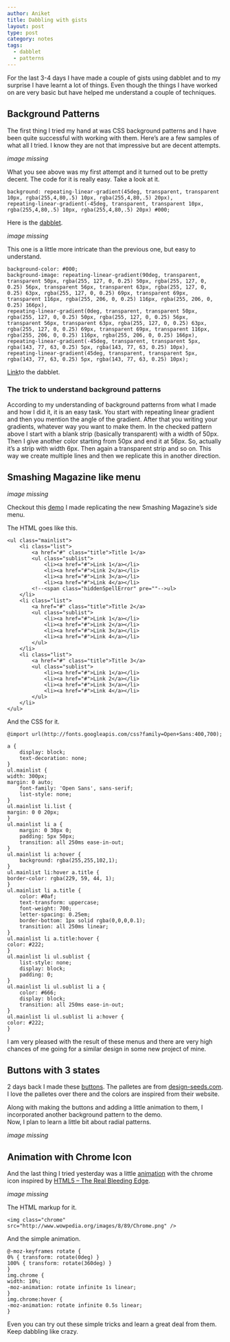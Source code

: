 ```yaml
---
author: Aniket
title: Dabbling with gists
layout: post
type: post
category: notes
tags:
  - dabblet
  - patterns
---
```

For the last 3-4 days I have made a couple of gists using dabblet and to my surprise I have learnt a lot of things. Even though the things I have worked on are very basic but have helped me understand a couple of techniques.

## Background Patterns

The first thing I tried my hand at was CSS background patterns and I have been quite successful with working with them. Here’s are a few samples of what all I tried. I know they are not that impressive but are decent attempts.

_image missing_

What you see above was my first attempt and it turned out to be pretty decent. The code for it is really easy. Take a look at it.

    background: repeating-linear-gradient(45deg, transparent, transparent 10px, rgba(255,4,80,.5) 10px, rgba(255,4,80,.5) 20px),
    repeating-linear-gradient(-45deg, transparent, transparent 10px, rgba(255,4,80,.5) 10px, rgba(255,4,80,.5) 20px) #000;
    

Here is the [dabblet][2].

_image missing_

This one is a little more intricate than the previous one, but easy to understand.

    background-color: #000;
    background-image: repeating-linear-gradient(90deg, transparent, transparent 50px, rgba(255, 127, 0, 0.25) 50px, rgba(255, 127, 0, 0.25) 56px, transparent 56px, transparent 63px, rgba(255, 127, 0, 0.25) 63px, rgba(255, 127, 0, 0.25) 69px, transparent 69px, transparent 116px, rgba(255, 206, 0, 0.25) 116px, rgba(255, 206, 0, 0.25) 166px),
    repeating-linear-gradient(0deg, transparent, transparent 50px, rgba(255, 127, 0, 0.25) 50px, rgba(255, 127, 0, 0.25) 56px, transparent 56px, transparent 63px, rgba(255, 127, 0, 0.25) 63px, rgba(255, 127, 0, 0.25) 69px, transparent 69px, transparent 116px, rgba(255, 206, 0, 0.25) 116px, rgba(255, 206, 0, 0.25) 166px),
    repeating-linear-gradient(-45deg, transparent, transparent 5px, rgba(143, 77, 63, 0.25) 5px, rgba(143, 77, 63, 0.25) 10px),
    repeating-linear-gradient(45deg, transparent, transparent 5px, rgba(143, 77, 63, 0.25) 5px, rgba(143, 77, 63, 0.25) 10px);
    

[Link][4]to the dabblet.

### The trick to understand background patterns

According to my understanding of background patterns from what I made and how I did it, it is an easy task. You start with repeating linear gradient and then you mention the angle of the gradient. After that you writing your gradients, whatever way you want to make them. In the checked pattern above I start with a blank strip (basically transparent) with a width of 50px. Then I give another color starting from 50px and end it at 56px. So, actually it’s a strip with width 6px. Then again a transparent strip and so on. This way we create multiple lines and then we replicate this in another direction.

## Smashing Magazine like menu

_image missing_

Checkout this [demo][6] I made replicating the new Smashing Magazine’s side menu.

The HTML goes like this.

    <ul class="mainlist">
        <li class="list">
            <a href="#" class="title">Title 1</a>
            <ul class="sublist">
                <li><a href="#">Link 1</a></li>
                <li><a href="#">Link 2</a></li>
                <li><a href="#">Link 3</a></li>
                <li><a href="#">Link 4</a></li>
            <!--<span class="hiddenSpellError" pre=""-->ul>
        </li>
        <li class="list">
            <a href="#" class="title">Title 2</a>
            <ul class="sublist">
                <li><a href="#">Link 1</a></li>
                <li><a href="#">Link 2</a></li>
                <li><a href="#">Link 3</a></li>
                <li><a href="#">Link 4</a></li>
            </ul>
        </li>
        <li class="list">
            <a href="#" class="title">Title 3</a>
            <ul class="sublist">
                <li><a href="#">Link 1</a></li>
                <li><a href="#">Link 2</a></li>
                <li><a href="#">Link 3</a></li>
                <li><a href="#">Link 4</a></li>
            </ul>
        </li>
    </ul>
    

And the CSS for it.

    @import url(http://fonts.googleapis.com/css?family=Open+Sans:400,700);
    
    a {
        display: block;
        text-decoration: none;
    }
    ul.mainlist {
    width: 300px;
    margin: 0 auto;
        font-family: 'Open Sans', sans-serif;
        list-style: none;
    }
    ul.mainlist li.list {
    margin: 0 0 20px;
    }
    ul.mainlist li a {
        margin: 0 30px 0;
        padding: 5px 50px;
        transition: all 250ms ease-in-out;
    }
    ul.mainlist li a:hover {
        background: rgba(255,255,102,1);
    }
    ul.mainlist li:hover a.title {
    border-color: rgba(229, 59, 44, 1);
    }
    ul.mainlist li a.title {
        color: #0af;
        text-transform: uppercase;
        font-weight: 700;
        letter-spacing: 0.25em;
        border-bottom: 1px solid rgba(0,0,0,0.1);
        transition: all 250ms linear;
    }
    ul.mainlist li a.title:hover {
    color: #222;
    }
    ul.mainlist li ul.sublist {
        list-style: none;
        display: block;
        padding: 0;
    }
    ul.mainlist li ul.sublist li a {
        color: #666;
        display: block;
        transition: all 250ms ease-in-out;
    }
    ul.mainlist li ul.sublist li a:hover {
    color: #222;
    }
    

I am very pleased with the result of these menus and there are very high chances of me going for a similar design in some new project of mine.

## Buttons with 3 states

2 days back I made these [buttons][7]. The palletes are from [design-seeds.com][8]. I love the palletes over there and the colors are inspired from their website.

Along with making the buttons and adding a little animation to them, I incorporated another background pattern to the demo.  
Now, I plan to learn a little bit about radial patterns.

_image missing_

## Animation with Chrome Icon

And the last thing I tried yesterday was a little [animation][10] with the chrome icon inspired by [HTML5 – The Real Bleeding Edge][11].

_image missing_

The HTML markup for it.

    <img class="chrome" src="http://www.wowpedia.org/images/8/89/Chrome.png" />
    

And the simple animation.

    @-moz-keyframes rotate {
    0% { transform: rotate(0deg) }
    100% { transform: rotate(360deg) }
    }
    img.chrome {
    width: 10%;
    -moz-animation: rotate infinite 1s linear;
    }
    img.chrome:hover {
    -moz-animation: rotate infinite 0.5s linear;
    }
    

Even you can try out these simple tricks and learn a great deal from them.  
Keep dabbling like crazy.

 [2]: http://dabblet.com/gist/1614813 "Very basic CSS pattern"
 [4]: http://dabblet.com/gist/1615419 "Checked CSS pattern"
 [6]: http://dabblet.com/gist/1614434 "Smashing Magazine like menu"
 [7]: http://dabblet.com/gist/1651486 "Buttons with 3 states"
 [8]: http://design-seeds.com/ "Design Seeds"
 [10]: http://dabblet.com/gist/1653014 "Animation with Chrome Icon"
 [11]: http://html5-demos.appspot.com/static/html5-therealbleedingedge/template/index.html "HTML5 - The Real Bleeding Edge"